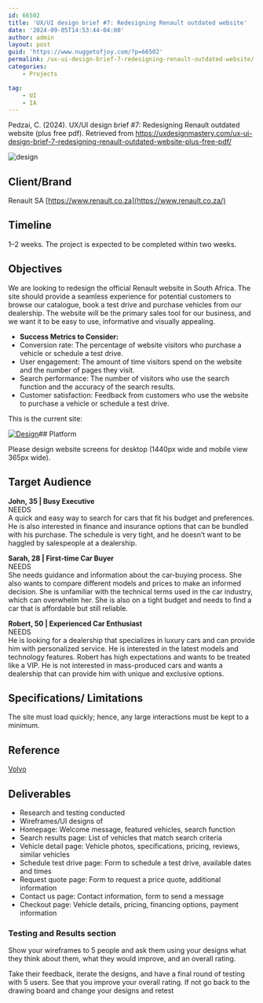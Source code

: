 ```yaml
---
id: 66502
title: 'UX/UI design brief #7: Redesigning Renault outdated website'
date: '2024-09-05T14:53:44-04:00'
author: admin
layout: post
guid: 'https://www.nuggetofjoy.com/?p=66502'
permalink: /ux-ui-design-brief-7-redesigning-renault-outdated-website/
categories:
    - Projects

tag:
    - UI
    - IA
---
```


Pedzai, C. (2024). UX/UI design brief #7: Redesigning Renault outdated website (plus free pdf). Retrieved from https://uxdesignmastery.com/ux-ui-design-brief-7-redesigning-renault-outdated-website-plus-free-pdf/

![design](https://uxdesignmastery.com/wp-content/uploads/2024/07/renaultsa-landing-page-1620x898.png)

## **Client/Brand**

Renault SA [https://www.renault.co.za](https://www.renault.co.za/)

## **Timeline**

1–2 weeks. The project is expected to be completed within two weeks.

## **Objectives**

We are looking to redesign the official Renault website in South Africa. The site should provide a seamless experience for potential customers to browse our catalogue, book a test drive and purchase vehicles from our dealership. The website will be the primary sales tool for our business, and we want it to be easy to use, informative and visually appealing.

- **Success Metrics to Consider:**
- Conversion rate: The percentage of website visitors who purchase a vehicle or schedule a test drive.
- User engagement: The amount of time visitors spend on the website and the number of pages they visit.
- Search performance: The number of visitors who use the search function and the accuracy of the search results.
- Customer satisfaction: Feedback from customers who use the website to purchase a vehicle or schedule a test drive.

This is the current site:

[![Design](https://uxdesignmastery.com/wp-content/uploads/2024/07/renaultsa-landing-page-1024x568.png)](https://uxdesignmastery.com/wp-content/uploads/2024/07/renaultsa-landing-page.png)</figure></div>## Platform

Please design website screens for desktop (1440px wide and mobile view 365px wide).

## Target Audience

**John, 35 | Busy Executive**  
NEEDS  
A quick and easy way to search for cars that fit his budget and preferences. He is also interested in finance and insurance options that can be bundled with his purchase. The schedule is very tight, and he doesn’t want to be haggled by salespeople at a dealership.

**Sarah, 28 | First-time Car Buyer**  
NEEDS  
She needs guidance and information about the car-buying process. She also wants to compare different models and prices to make an informed decision. She is unfamiliar with the technical terms used in the car industry, which can overwhelm her. She is also on a tight budget and needs to find a car that is affordable but still reliable.

**Robert, 50 | Experienced Car Enthusiast**  
NEEDS  
He is looking for a dealership that specializes in luxury cars and can provide him with personalized service. He is interested in the latest models and technology features. Robert has high expectations and wants to be treated like a VIP. He is not interested in mass-produced cars and wants a dealership that can provide him with unique and exclusive options.

## Specifications/ Limitations

The site must load quickly; hence, any large interactions must be kept to a minimum.

## Reference

[Volvo](https://www.volvocars.com/za/)

## Deliverables

- Research and testing conducted  
- Wireframes/UI designs of  
- Homepage: Welcome message, featured vehicles, search function  
- Search results page: List of vehicles that match search criteria  
- Vehicle detail page: Vehicle photos, specifications, pricing, reviews, similar vehicles  
- Schedule test drive page: Form to schedule a test drive, available dates and times  
- Request quote page: Form to request a price quote, additional information  
- Contact us page: Contact information, form to send a message  
- Checkout page: Vehicle details, pricing, financing options, payment information

### Testing and Results section

Show your wireframes to 5 people and ask them using your designs what they think about them, what they would improve, and an overall rating.

Take their feedback, iterate the designs, and have a final round of testing with 5 users. See that you improve your overall rating. If not go back to the drawing board and change your designs and retest